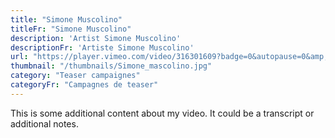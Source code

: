 ```yaml
---
title: "Simone Muscolino"
titleFr: "Simone Muscolino"
description: 'Artist Simone Muscolino'
descriptionFr: 'Artiste Simone Muscolino'
url: "https://player.vimeo.com/video/316301609?badge=0&autopause=0&amp;autoplay=1&player_id=0&app_id=58479/embed"
thumbnail: "/thumbnails/Simone_mascolino.jpg"
category: "Teaser campaignes"
categoryFr: "Campagnes de teaser"
---
```


This is some additional content about my video. It could be a transcript or additional notes.
